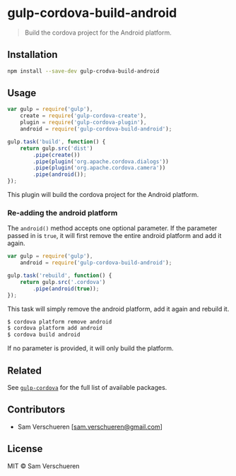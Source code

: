 # gulp-cordova-build-android

> Build the cordova project for the Android platform.

## Installation

```bash
npm install --save-dev gulp-crodva-build-android
```

## Usage

```JavaScript
var gulp = require('gulp'),
    create = require('gulp-cordova-create'),
    plugin = require('gulp-cordova-plugin'),
    android = require('gulp-cordova-build-android');

gulp.task('build', function() {
    return gulp.src('dist')
        .pipe(create())
        .pipe(plugin('org.apache.cordova.dialogs'))
        .pipe(plugin('org.apache.cordova.camera'))
        .pipe(android());
});
```

This plugin will build the cordova project for the Android platform.

### Re-adding the android platform

The ```android()``` method accepts one optional parameter. If the parameter passed in is ```true```, it will first
remove the entire android platform and add it again.

```JavaScript
var gulp = require('gulp'),
    android = require('gulp-cordova-build-android');

gulp.task('rebuild', function() {
    return gulp.src('.cordova')
        .pipe(android(true));
});
```

This task will simply remove the android platform, add it again and rebuild it.

```bash
$ cordova platform remove android
$ cordova platform add android
$ cordova build android
```

If no parameter is provided, it will only build the platform.

## Related

See [`gulp-cordova`](https://github.com/SamVerschueren/gulp-cordova) for the full list of available packages.

## Contributors

- Sam Verschueren [<sam.verschueren@gmail.com>]

## License

MIT © Sam Verschueren
